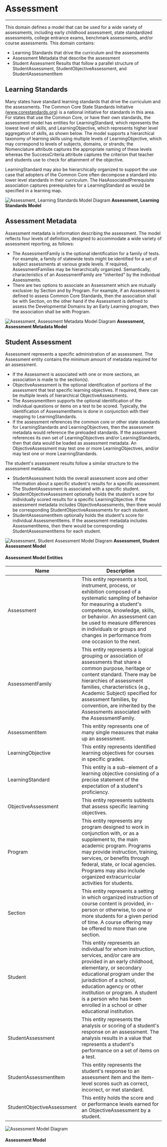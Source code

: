 # Assessment
---
This domain defines a model that can be used for a wide variety of assessments, including early childhood assessment, state standardized assessments, college entrance exams, benchmark assessments, and/or course assessments. This domain contains:
* Learning Standards that drive the curriculum and the assessments
* Assessment Metadata that describe the assessment
* Student Assessment Results that follow a parallel structure of StudentAssessment, StudentObjectiveAssessment, and StudentAssessmentItem

## Learning Standards

Many states have standard learning standards that drive the curriculum and the assessments. The Common Core State Standards Initiative (www.corestandards.org) is a national initiative for standards in this area. For states that use the Common Core, or have their own standards, the assessment model has entities for LearningStandard, which represents the lowest level of skills, and LearningObjective, which represents higher level aggregation of skills, as shown below. The model supports a hierarchical taxonomy of learning skills using multiple levels of LearningObjective, which may correspond to levels of subjects, domains, or strands; the Nomenclature attribute captures the appropriate naming of these levels whereas the SuccessCriteria attribute captures the criterion that teacher and students use to check for attainment of the objective.

LearningStandard may also be hierarchically organized to support the use case that adopters of the Common Core often decompose a standard into lower level standards in their curriculum. The HasAssociatedPrerequisite association captures prerequisites for a LearningStandard as would be specified in a learning map.

![Assessment, Learning Standards Model Diagram](/path/to/subdomain-model.png)
**Assessment, Learning Standards Model**
## Assessment Metadata

Assessment metadata is information describing the assessment. The model reflects four levels of definition, designed to accommodate a wide variety of assessment reporting, as follows:
* The AssessmentFamily is the optional identification for a family of tests. For example, a family of statewide tests might be identified for a set of subject assessments at various grade levels. If required, AssessmentFamilies may be hierarchically organized. Semantically, characteristics of an AssessmentFamily are "inherited" by the individual Assessments.
* There are two options to associate an Assessment which are mutually exclusive: by Section and by Program. For example, if an Assessment is defined to assess Common Core Standards, then the association shall be with Section, on the other hand if the Assessment is defined to assess the Developmental Domains by an Early Learning program, then the association shall be with Program.

![Assessment, Assessment Metadata Model Diagram](/path/to/subdomain-model.png)
**Assessment, Assessment Metadata Model**
## Student Assessment

Assessment represents a specific administration of an assessment. The Assessment entity contains the minimum amount of metadata required for an assessment.
* If the Assessment is associated with one or more sections, an association is made to the section(s).
* ObjectiveAssessment is the optional identification of portions of the assessment that test specific learning objectives. If required, there can be multiple levels of hierarchical ObjectiveAssessments.
* The AssessmentItem supports the optional identification of the individual questions or items on a test to be scored. Typically, the identification of AssessmentItems is done in conjunction with their mapping to LearningStandards.
* If the assessment references the common core or other state standards for LearningStandards and LearningObjectives, then the assessment metadata would reference the preloaded standards. If the assessment references its own set of LearningObjectives and/or LearningStandards, then that data would be loaded as assessment metadata. An ObjectiveAssessment may test one or more LearningObjectives, and/or may test one or more LearningStandards.

The student's assessment results follow a similar structure to the assessment metadata.
* StudentAssessment holds the overall assessment score and other information about a specific student's results for a specific assessment. The StudentAssessment is associated with a specific student.
* StudentObjectiveAssessment optionally holds the student's score for individually scored results for a specific LearningObjective. If the assessment metadata includes ObjectiveAssessments, then there would be corresponding StudentObjectiveAssessments for each student.
* StudentAssessmentItem optionally holds the student's score for individual AssessmentItems. If the assessment metadata includes AssessmentItems, then there would be corresponding StudentAssessmentItems for each student.

![Assessment, Student Assessment Model Diagram](/path/to/subdomain-model.png)
**Assessment, Student Assessment Model**


#### Assessment Model Entities

| Name        | Description  |
|-----------------|------------------|
| Assessment | This entity represents a tool, instrument, process, or exhibition composed of a systematic sampling of behavior for measuring a student's competence, knowledge, skills, or behavior. An assessment can be used to measure differences in individuals or groups and changes in performance from one occasion to the next. |
| AssessmentFamily | This entity represents a logical grouping or association of assessments that share a common purpose, heritage or content standard. There may be hierarchies of assessment families, characteristics (e.g., Academic Subject) specified for assessment families, by convention, are inherited by the Assessments associated with the AssessmentFamily. |
| AssessmentItem | This entity represents one of many single measures that make up an assessment. |
| LearningObjective | This entity represents identified learning objectives for courses in specific grades. |
| LearningStandard | This entity is a sub-element of a learning objective consisting of a precise statement of the expectation of a student's proficiency. |
| ObjectiveAssessment | This entity represents subtests that assess specific learning objectives. |
| Program | This entity represents any program designed to work in conjunction with, or as a supplement to, the main academic program. Programs may provide instruction, training, services, or benefits through federal, state, or local agencies. Programs may also include organized extracurricular activities for students. |
| Section | This entity represents a setting in which organized instruction of course content is provided, in-person or otherwise, to one or more students for a given period of time. A course offering may be offered to more than one section. |
| Student | This entity represents an individual for whom instruction, services, and/or care are provided in an early childhood, elementary, or secondary educational program under the jurisdiction of a school, education agency or other institution or program. A student is a person who has been enrolled in a school or other educational institution. |
| StudentAssessment | This entity represents the analysis or scoring of a student's response on an assessment. The analysis results in a value that represents a student's performance on a set of items on a test. |
| StudentAssessmentItem | This entity represents the student's response to an assessment item and the item-level scores such as correct, incorrect, or met standard. |
| StudentObjectiveAssessment | This entity holds the score and or performance levels earned for an ObjectiveAssessment by a student. |


![Assessment Model Diagram](/path/to/domain-model.png)
#### Assessment Model  


